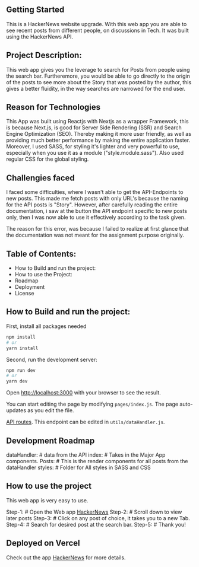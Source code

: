 ## Getting Started

This is a HackerNews website upgrade. With this web app you are able to see recent posts from different people, on discussions in Tech. It was built using the HackerNews API.

## Project Description:

This web app gives you the leverage to search for Posts from people using the search bar. Furtheremore, you would be able to go directly to the origin of the posts to see more about the Story that was posted by the author, this gives a better fluidity, in the way searches are narrowed for the end user.

## Reason for Technologies

This App was built using Reactjs with Nextjs as a wrapper Framework, this is because Next.js, is good for Server Side Rendering (SSR) and Search Engine Optimization (SEO). Thereby making it more user friendly, as well as providing much better performance by making the entire application faster.
Moreover, I used SASS, for styling it's lighter and very powerful to use, especially when you use it as a module ("style.module.sass"). Also used regular CSS for the global styling.

## Challengies faced

I faced some difficulties, where I wasn't able to get the API-Endpoints to new posts. This made me fetch posts with only URL's because the naming for the API posts is "Story".
However, after carefully reading the entire documentation, i saw at the button the API endpoint specific to new posts only, then I was now able to use it effectively according to the task given.

The reason for this error, was because I failed to realize at first glance that the documentation was not meant for the assignment purpose originally.

## Table of Contents:

- How to Build and run the project:
- How to use the Project:
- Roadmap
- Deployment
- License

## How to Build and run the project:

First, install all packages needed

```bash
npm install
# or
yarn install
```

Second, run the development server:

```bash
npm run dev
# or
yarn dev
```

Open [http://localhost:3000](http://localhost:3000) with your browser to see the result.

You can start editing the page by modifying `pages/index.js`. The page auto-updates as you edit the file.

[API routes](https://github.com/HackerNews/API). This endpoint can be edited in `utils/dataHandler.js`.

## Development Roadmap

dataHandler: # data from the API
index: # Takes in the Major App components.
Posts: # This is the render components for all posts from the dataHandler
styles: # Folder for All styles in SASS and CSS

## How to use the project

This web app is very easy to use.

Step-1: # Open the Web app [HackerNews](https://hackernews-upgrade.herokuapp.com/)
Step-2: # Scroll down to view later posts
Step-3: # Click on any post of choice, it takes you to a new Tab.
Step-4: # Search for desired post at the search bar.
Step-5: # Thank you!

## Deployed on Vercel

Check out the app [HackerNews](https://hackernews-upgrade.herokuapp.com/) for more details.
